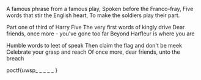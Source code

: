 A famous phrase from a famous play,
Spoken before the Franco-fray,
Five words that stir the English heart,
To make the soldiers play their part.

Part one of third of Harry Five
The very first words of kingly drive
Dear friends, once more - you've gone too far
Beyond Harfleur is where you are

Humble words to leet of speak
Then claim the flag and don't be meek
Celebrate your grasp and reach
Of once more, dear friends, unto the breach

poctf{uwsp_ _ _ _ _ }
